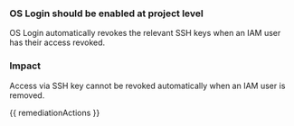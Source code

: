 
### OS Login should be enabled at project level

OS Login automatically revokes the relevant SSH keys when an IAM user has their access revoked.

### Impact
Access via SSH key cannot be revoked automatically when an IAM user is removed.

<!-- DO NOT CHANGE -->
{{ remediationActions }}

